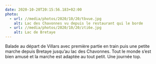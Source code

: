 ```yaml
---
date: 2020-10-20T20:15:56.183+02:00
photo:
  - url: //media/photos/2020/10/20/tbvue.jpg
    alt: Lac des Chavonnes vu depuis le restaurant qui le borde
  - url: //media/photos/2020/10/20/zti6e.jpg
    alt: Lac de Bretaye
---
```

Balade au départ de Villars avec première partie en train puis une petite marche depuis Bretaye jusqu’au lac des Chavonnes. Tout le monde s’est bien amusé et la marche est adaptée au tout petit.
Une journée top.
